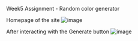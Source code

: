 Week5 Assignment - Random color generator

Homepage of the site
![image](https://user-images.githubusercontent.com/80317188/185789606-ac87225d-5327-403d-8791-e2726694cb47.png)

After interacting with the Generate button
![image](https://user-images.githubusercontent.com/80317188/185789755-c58c0bfb-ff4f-4393-b248-cb22761247e5.png)
